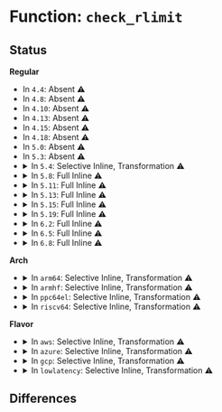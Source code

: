 # Function: <code>check_rlimit</code>

## Status
<b>Regular</b>
<ul>
<li>
In <code>4.4</code>: Absent ⚠️
</li>
<li>
In <code>4.8</code>: Absent ⚠️
</li>
<li>
In <code>4.10</code>: Absent ⚠️
</li>
<li>
In <code>4.13</code>: Absent ⚠️
</li>
<li>
In <code>4.15</code>: Absent ⚠️
</li>
<li>
In <code>4.18</code>: Absent ⚠️
</li>
<li>
In <code>5.0</code>: Absent ⚠️
</li>
<li>
In <code>5.3</code>: Absent ⚠️
</li>
<li>
<details>
<summary>In <code>5.4</code>: Selective Inline, Transformation ⚠️</summary>

**Collision:** Unique Static

**Inline:** Selective

**Transformation:** True

**Instances:**

```
In kernel/time/posix-cpu-timers.c (ffffffff8114424e)
Location: kernel/time/posix-cpu-timers.c:807
Inline: True
Inline callers:
  - kernel/time/posix-cpu-timers.c:run_posix_cpu_timers
  - kernel/time/posix-cpu-timers.c:run_posix_cpu_timers
  - kernel/time/posix-cpu-timers.c:run_posix_cpu_timers
  - kernel/time/posix-cpu-timers.c:run_posix_cpu_timers
Direct callers:
  - kernel/time/posix-cpu-timers.c:run_posix_cpu_timers
  - kernel/time/posix-cpu-timers.c:run_posix_cpu_timers
  - kernel/time/posix-cpu-timers.c:run_posix_cpu_timers
  - kernel/time/posix-cpu-timers.c:run_posix_cpu_timers
```
**Symbols:**

```
ffffffff811434c0-ffffffff811434fb: check_rlimit.part.0 (STB_LOCAL)
ffffffff81144667-ffffffff811446b8: check_rlimit.part.0.cold (STB_LOCAL)
```
</details>
</li>
<li>
<details>
<summary>In <code>5.8</code>: Full Inline ⚠️</summary>

**Collision:** Unique Static

**Inline:** Full

**Transformation:** False

**Instances:**

```
In kernel/time/posix-cpu-timers.c (ffffffff811535a8)
Location: kernel/time/posix-cpu-timers.c:800
Inline: True
Inline callers:
  - kernel/time/posix-cpu-timers.c:check_process_timers
  - kernel/time/posix-cpu-timers.c:check_process_timers
  - kernel/time/posix-cpu-timers.c:check_process_timers
  - kernel/time/posix-cpu-timers.c:check_process_timers
  - kernel/time/posix-cpu-timers.c:check_thread_timers
  - kernel/time/posix-cpu-timers.c:check_thread_timers
  - kernel/time/posix-cpu-timers.c:check_thread_timers
  - kernel/time/posix-cpu-timers.c:check_thread_timers
```
</details>
</li>
<li>
<details>
<summary>In <code>5.11</code>: Full Inline ⚠️</summary>

**Collision:** Unique Static

**Inline:** Full

**Transformation:** False

**Instances:**

```
In kernel/time/posix-cpu-timers.c (ffffffff8114f868)
Location: kernel/time/posix-cpu-timers.c:812
Inline: True
Inline callers:
  - kernel/time/posix-cpu-timers.c:check_process_timers
  - kernel/time/posix-cpu-timers.c:check_process_timers
  - kernel/time/posix-cpu-timers.c:check_process_timers
  - kernel/time/posix-cpu-timers.c:check_process_timers
  - kernel/time/posix-cpu-timers.c:check_thread_timers
  - kernel/time/posix-cpu-timers.c:check_thread_timers
  - kernel/time/posix-cpu-timers.c:check_thread_timers
  - kernel/time/posix-cpu-timers.c:check_thread_timers
```
</details>
</li>
<li>
<details>
<summary>In <code>5.13</code>: Full Inline ⚠️</summary>

**Collision:** Unique Static

**Inline:** Full

**Transformation:** False

**Instances:**

```
In kernel/time/posix-cpu-timers.c (ffffffff81150d3d)
Location: kernel/time/posix-cpu-timers.c:812
Inline: True
Inline callers:
  - kernel/time/posix-cpu-timers.c:posix_cpu_timers_work
  - kernel/time/posix-cpu-timers.c:posix_cpu_timers_work
  - kernel/time/posix-cpu-timers.c:posix_cpu_timers_work
  - kernel/time/posix-cpu-timers.c:posix_cpu_timers_work
  - kernel/time/posix-cpu-timers.c:check_process_timers
  - kernel/time/posix-cpu-timers.c:check_process_timers
  - kernel/time/posix-cpu-timers.c:check_process_timers
  - kernel/time/posix-cpu-timers.c:check_process_timers
```
</details>
</li>
<li>
<details>
<summary>In <code>5.15</code>: Full Inline ⚠️</summary>

**Collision:** Unique Static

**Inline:** Full

**Transformation:** False

**Instances:**

```
In kernel/time/posix-cpu-timers.c (ffffffff8117510d)
Location: kernel/time/posix-cpu-timers.c:870
Inline: True
Inline callers:
  - kernel/time/posix-cpu-timers.c:posix_cpu_timers_work
  - kernel/time/posix-cpu-timers.c:posix_cpu_timers_work
  - kernel/time/posix-cpu-timers.c:posix_cpu_timers_work
  - kernel/time/posix-cpu-timers.c:posix_cpu_timers_work
  - kernel/time/posix-cpu-timers.c:check_process_timers
  - kernel/time/posix-cpu-timers.c:check_process_timers
  - kernel/time/posix-cpu-timers.c:check_process_timers
  - kernel/time/posix-cpu-timers.c:check_process_timers
```
</details>
</li>
<li>
<details>
<summary>In <code>5.19</code>: Full Inline ⚠️</summary>

**Collision:** Unique Static

**Inline:** Full

**Transformation:** False

**Instances:**

```
In kernel/time/posix-cpu-timers.c (ffffffff811aa3dd)
Location: kernel/time/posix-cpu-timers.c:877
Inline: True
Inline callers:
  - kernel/time/posix-cpu-timers.c:posix_cpu_timers_work
  - kernel/time/posix-cpu-timers.c:posix_cpu_timers_work
  - kernel/time/posix-cpu-timers.c:posix_cpu_timers_work
  - kernel/time/posix-cpu-timers.c:posix_cpu_timers_work
  - kernel/time/posix-cpu-timers.c:check_process_timers
  - kernel/time/posix-cpu-timers.c:check_process_timers
  - kernel/time/posix-cpu-timers.c:check_process_timers
  - kernel/time/posix-cpu-timers.c:check_process_timers
```
</details>
</li>
<li>
<details>
<summary>In <code>6.2</code>: Full Inline ⚠️</summary>

**Collision:** Unique Static

**Inline:** Full

**Transformation:** False

**Instances:**

```
In kernel/time/posix-cpu-timers.c (ffffffff811ea3fd)
Location: kernel/time/posix-cpu-timers.c:877
Inline: True
Inline callers:
  - kernel/time/posix-cpu-timers.c:posix_cpu_timers_work
  - kernel/time/posix-cpu-timers.c:posix_cpu_timers_work
  - kernel/time/posix-cpu-timers.c:posix_cpu_timers_work
  - kernel/time/posix-cpu-timers.c:posix_cpu_timers_work
  - kernel/time/posix-cpu-timers.c:check_process_timers
  - kernel/time/posix-cpu-timers.c:check_process_timers
  - kernel/time/posix-cpu-timers.c:check_process_timers
  - kernel/time/posix-cpu-timers.c:check_process_timers
```
</details>
</li>
<li>
<details>
<summary>In <code>6.5</code>: Full Inline ⚠️</summary>

**Collision:** Unique Static

**Inline:** Full

**Transformation:** False

**Instances:**

```
In kernel/time/posix-cpu-timers.c (ffffffff811feb1d)
Location: kernel/time/posix-cpu-timers.c:878
Inline: True
Inline callers:
  - kernel/time/posix-cpu-timers.c:posix_cpu_timers_work
  - kernel/time/posix-cpu-timers.c:posix_cpu_timers_work
  - kernel/time/posix-cpu-timers.c:posix_cpu_timers_work
  - kernel/time/posix-cpu-timers.c:posix_cpu_timers_work
  - kernel/time/posix-cpu-timers.c:check_process_timers
  - kernel/time/posix-cpu-timers.c:check_process_timers
  - kernel/time/posix-cpu-timers.c:check_process_timers
  - kernel/time/posix-cpu-timers.c:check_process_timers
```
</details>
</li>
<li>
<details>
<summary>In <code>6.8</code>: Full Inline ⚠️</summary>

**Collision:** Unique Static

**Inline:** Full

**Transformation:** False

**Instances:**

```
In kernel/time/posix-cpu-timers.c (ffffffff81214da3)
Location: kernel/time/posix-cpu-timers.c:878
Inline: True
Inline callers:
  - kernel/time/posix-cpu-timers.c:check_process_timers
  - kernel/time/posix-cpu-timers.c:check_process_timers
  - kernel/time/posix-cpu-timers.c:check_process_timers
  - kernel/time/posix-cpu-timers.c:check_process_timers
  - kernel/time/posix-cpu-timers.c:check_thread_timers
  - kernel/time/posix-cpu-timers.c:check_thread_timers
  - kernel/time/posix-cpu-timers.c:check_thread_timers
  - kernel/time/posix-cpu-timers.c:check_thread_timers
```
</details>
</li>
</ul>
<b>Arch</b>
<ul>
<li>
<details>
<summary>In <code>arm64</code>: Selective Inline, Transformation ⚠️</summary>

**Collision:** Unique Static

**Inline:** Selective

**Transformation:** True

**Instances:**

```
In kernel/time/posix-cpu-timers.c (ffff8000101ae7c8)
Location: kernel/time/posix-cpu-timers.c:807
Inline: True
Inline callers:
  - kernel/time/posix-cpu-timers.c:run_posix_cpu_timers
  - kernel/time/posix-cpu-timers.c:run_posix_cpu_timers
  - kernel/time/posix-cpu-timers.c:run_posix_cpu_timers
  - kernel/time/posix-cpu-timers.c:run_posix_cpu_timers
Direct callers:
  - kernel/time/posix-cpu-timers.c:run_posix_cpu_timers
  - kernel/time/posix-cpu-timers.c:run_posix_cpu_timers
  - kernel/time/posix-cpu-timers.c:run_posix_cpu_timers
  - kernel/time/posix-cpu-timers.c:run_posix_cpu_timers
```
**Symbols:**

```
ffff8000101ad670-ffff8000101ad710: check_rlimit.part.0 (STB_LOCAL)
```
</details>
</li>
<li>
<details>
<summary>In <code>armhf</code>: Selective Inline, Transformation ⚠️</summary>

**Collision:** Unique Static

**Inline:** Selective

**Transformation:** True

**Instances:**

```
In kernel/time/posix-cpu-timers.c (c03f98a0)
Location: kernel/time/posix-cpu-timers.c:807
Inline: True
Inline callers:
  - kernel/time/posix-cpu-timers.c:run_posix_cpu_timers
  - kernel/time/posix-cpu-timers.c:run_posix_cpu_timers
  - kernel/time/posix-cpu-timers.c:run_posix_cpu_timers
  - kernel/time/posix-cpu-timers.c:run_posix_cpu_timers
Direct callers:
  - kernel/time/posix-cpu-timers.c:run_posix_cpu_timers
  - kernel/time/posix-cpu-timers.c:run_posix_cpu_timers
  - kernel/time/posix-cpu-timers.c:run_posix_cpu_timers
  - kernel/time/posix-cpu-timers.c:run_posix_cpu_timers
```
**Symbols:**

```
c03f85a0-c03f865c: check_rlimit.part.0 (STB_LOCAL)
```
</details>
</li>
<li>
<details>
<summary>In <code>ppc64el</code>: Selective Inline, Transformation ⚠️</summary>

**Collision:** Unique Static

**Inline:** Selective

**Transformation:** True

**Instances:**

```
In kernel/time/posix-cpu-timers.c (c000000000212d78)
Location: kernel/time/posix-cpu-timers.c:807
Inline: True
Inline callers:
  - kernel/time/posix-cpu-timers.c:run_posix_cpu_timers
  - kernel/time/posix-cpu-timers.c:run_posix_cpu_timers
  - kernel/time/posix-cpu-timers.c:run_posix_cpu_timers
  - kernel/time/posix-cpu-timers.c:run_posix_cpu_timers
Direct callers:
  - kernel/time/posix-cpu-timers.c:run_posix_cpu_timers
  - kernel/time/posix-cpu-timers.c:run_posix_cpu_timers
  - kernel/time/posix-cpu-timers.c:run_posix_cpu_timers
  - kernel/time/posix-cpu-timers.c:run_posix_cpu_timers
```
**Symbols:**

```
c0000000002119d0-c000000000211a8c: check_rlimit.part.0 (STB_LOCAL)
```
</details>
</li>
<li>
<details>
<summary>In <code>riscv64</code>: Selective Inline, Transformation ⚠️</summary>

**Collision:** Unique Static

**Inline:** Selective

**Transformation:** True

**Instances:**

```
In kernel/time/posix-cpu-timers.c (ffffffe00013824c)
Location: kernel/time/posix-cpu-timers.c:807
Inline: True
Inline callers:
  - kernel/time/posix-cpu-timers.c:run_posix_cpu_timers
  - kernel/time/posix-cpu-timers.c:run_posix_cpu_timers
  - kernel/time/posix-cpu-timers.c:run_posix_cpu_timers
  - kernel/time/posix-cpu-timers.c:run_posix_cpu_timers
Direct callers:
  - kernel/time/posix-cpu-timers.c:run_posix_cpu_timers
  - kernel/time/posix-cpu-timers.c:run_posix_cpu_timers
  - kernel/time/posix-cpu-timers.c:run_posix_cpu_timers
  - kernel/time/posix-cpu-timers.c:run_posix_cpu_timers
```
**Symbols:**

```
ffffffe0001375e2-ffffffe00013766e: check_rlimit.part.0 (STB_LOCAL)
```
</details>
</li>
</ul>
<b>Flavor</b>
<ul>
<li>
<details>
<summary>In <code>aws</code>: Selective Inline, Transformation ⚠️</summary>

**Collision:** Unique Static

**Inline:** Selective

**Transformation:** True

**Instances:**

```
In kernel/time/posix-cpu-timers.c (ffffffff8113c9fe)
Location: kernel/time/posix-cpu-timers.c:807
Inline: True
Inline callers:
  - kernel/time/posix-cpu-timers.c:run_posix_cpu_timers
  - kernel/time/posix-cpu-timers.c:run_posix_cpu_timers
  - kernel/time/posix-cpu-timers.c:run_posix_cpu_timers
  - kernel/time/posix-cpu-timers.c:run_posix_cpu_timers
Direct callers:
  - kernel/time/posix-cpu-timers.c:run_posix_cpu_timers
  - kernel/time/posix-cpu-timers.c:run_posix_cpu_timers
  - kernel/time/posix-cpu-timers.c:run_posix_cpu_timers
  - kernel/time/posix-cpu-timers.c:run_posix_cpu_timers
```
**Symbols:**

```
ffffffff8113bc70-ffffffff8113bcab: check_rlimit.part.0 (STB_LOCAL)
ffffffff8113ce17-ffffffff8113ce68: check_rlimit.part.0.cold (STB_LOCAL)
```
</details>
</li>
<li>
<details>
<summary>In <code>azure</code>: Selective Inline, Transformation ⚠️</summary>

**Collision:** Unique Static

**Inline:** Selective

**Transformation:** True

**Instances:**

```
In kernel/time/posix-cpu-timers.c (ffffffff8112f476)
Location: kernel/time/posix-cpu-timers.c:807
Inline: True
Inline callers:
  - kernel/time/posix-cpu-timers.c:run_posix_cpu_timers
  - kernel/time/posix-cpu-timers.c:run_posix_cpu_timers
  - kernel/time/posix-cpu-timers.c:run_posix_cpu_timers
  - kernel/time/posix-cpu-timers.c:run_posix_cpu_timers
Direct callers:
  - kernel/time/posix-cpu-timers.c:run_posix_cpu_timers
  - kernel/time/posix-cpu-timers.c:run_posix_cpu_timers
  - kernel/time/posix-cpu-timers.c:run_posix_cpu_timers
  - kernel/time/posix-cpu-timers.c:run_posix_cpu_timers
```
**Symbols:**

```
ffffffff8112e630-ffffffff8112e66b: check_rlimit.part.0 (STB_LOCAL)
ffffffff8112f961-ffffffff8112f9b2: check_rlimit.part.0.cold (STB_LOCAL)
```
</details>
</li>
<li>
<details>
<summary>In <code>gcp</code>: Selective Inline, Transformation ⚠️</summary>

**Collision:** Unique Static

**Inline:** Selective

**Transformation:** True

**Instances:**

```
In kernel/time/posix-cpu-timers.c (ffffffff8113a71e)
Location: kernel/time/posix-cpu-timers.c:807
Inline: True
Inline callers:
  - kernel/time/posix-cpu-timers.c:run_posix_cpu_timers
  - kernel/time/posix-cpu-timers.c:run_posix_cpu_timers
  - kernel/time/posix-cpu-timers.c:run_posix_cpu_timers
  - kernel/time/posix-cpu-timers.c:run_posix_cpu_timers
Direct callers:
  - kernel/time/posix-cpu-timers.c:run_posix_cpu_timers
  - kernel/time/posix-cpu-timers.c:run_posix_cpu_timers
  - kernel/time/posix-cpu-timers.c:run_posix_cpu_timers
  - kernel/time/posix-cpu-timers.c:run_posix_cpu_timers
```
**Symbols:**

```
ffffffff81139990-ffffffff811399cb: check_rlimit.part.0 (STB_LOCAL)
ffffffff8113ab37-ffffffff8113ab88: check_rlimit.part.0.cold (STB_LOCAL)
```
</details>
</li>
<li>
<details>
<summary>In <code>lowlatency</code>: Selective Inline, Transformation ⚠️</summary>

**Collision:** Unique Static

**Inline:** Selective

**Transformation:** True

**Instances:**

```
In kernel/time/posix-cpu-timers.c (ffffffff811471de)
Location: kernel/time/posix-cpu-timers.c:807
Inline: True
Inline callers:
  - kernel/time/posix-cpu-timers.c:run_posix_cpu_timers
  - kernel/time/posix-cpu-timers.c:run_posix_cpu_timers
  - kernel/time/posix-cpu-timers.c:run_posix_cpu_timers
  - kernel/time/posix-cpu-timers.c:run_posix_cpu_timers
Direct callers:
  - kernel/time/posix-cpu-timers.c:run_posix_cpu_timers
  - kernel/time/posix-cpu-timers.c:run_posix_cpu_timers
  - kernel/time/posix-cpu-timers.c:run_posix_cpu_timers
  - kernel/time/posix-cpu-timers.c:run_posix_cpu_timers
```
**Symbols:**

```
ffffffff81146480-ffffffff811464bb: check_rlimit.part.0 (STB_LOCAL)
ffffffff811475ee-ffffffff8114763f: check_rlimit.part.0.cold (STB_LOCAL)
```
</details>
</li>
</ul>

## Differences
